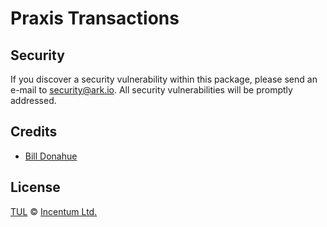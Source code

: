 # Praxis Transactions

## Security

If you discover a security vulnerability within this package, please send an e-mail to security@ark.io. All security vulnerabilities will be promptly addressed.

## Credits

- [Bill Donahue](https://github.com/incentum-network)

## License

[TUL](LICENSE) © [Incentum Ltd.](https://incentum.network)
